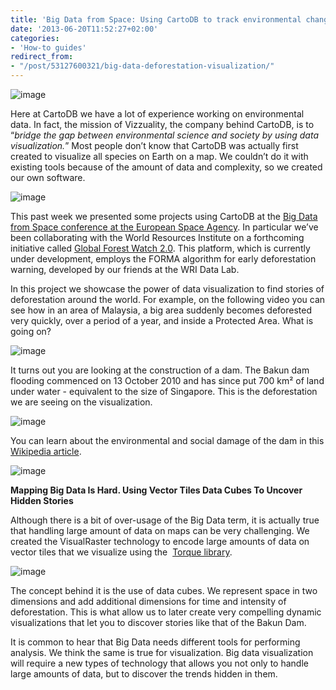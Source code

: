 ```yaml
---
title: 'Big Data from Space: Using CartoDB to track environmental change'
date: '2013-06-20T11:52:27+02:00'
categories:
- 'How-to guides'
redirect_from:
- "/post/53127600321/big-data-deforestation-visualization/"
---
```


<img alt="image" src="http://cartodb.s3.amazonaws.com/tumblr/posts/bigdatafromspace.jpg"/>

Here at CartoDB we have a lot of experience working on environmental data. In fact, the mission of Vizzuality, the company behind CartoDB, is to “_bridge the gap between environmental science and society by using data visualization._” Most people don’t know that CartoDB was actually first created to visualize all species on Earth on a map. We couldn’t do it with existing tools because of the amount of data and complexity, so we created our own software.

<img alt="image" src="http://cartodb.s3.amazonaws.com/tumblr/posts/deforestation.jpg"/>

This past week we presented some projects using CartoDB at the <a href="http://www.esa.int/Our_Activities/Observing_the_Earth/Handling_big_data_is_no_small_feat">Big Data from Space conference at the European Space Agency</a>. In particular we’ve been collaborating with the World Resources Institute on a forthcoming initiative called <a href="http://www.wri.org/gfw2">Global Forest Watch 2.0</a>. This platform, which is currently under development, employs the FORMA algorithm for early deforestation warning, developed by our friends at the WRI Data Lab.

In this project we showcase the power of data visualization to find stories of deforestation around the world. For example, on the following video you can see how in an area of Malaysia, a big area suddenly becomes deforested very quickly, over a period of a year, and inside a Protected Area. What is going on?

<img alt="image" src="http://cartodb.s3.amazonaws.com/tumblr/posts/wri2.gif"/>

It turns out you are looking at the construction of a dam. The Bakun dam flooding commenced on 13 October 2010 and has since put 700 km² of land under water - equivalent to the size of Singapore. This is the deforestation we are seeing on the visualization.

<img alt="image" src="http://cartodb.s3.amazonaws.com/tumblr/posts/def_anim.gif"/>

You can learn about the environmental and social damage of the dam in this <a href="http://en.wikipedia.org/wiki/Bakun_Dam#Environmental_and_social_damage">Wikipedia article</a>.

<img alt="image" src="http://cartodb.s3.amazonaws.com/tumblr/posts/bakun_dam.jpg"/>

**Mapping Big Data Is Hard. Using Vector Tiles Data Cubes To Uncover Hidden Stories**

Although there is a bit of over-usage of the Big Data term, it is actually true that handling large amount of data on maps can be very challenging. We created the VisualRaster technology to encode large amounts of data on vector tiles that we visualize using the  <a href="https://github.com/CartoDB/torque).">Torque library</a>.

<img alt="image" src="http://cartodb.s3.amazonaws.com/tumblr/posts/datacubes.png"/>

The concept behind it is the use of data cubes. We represent space in two dimensions and add additional dimensions for time and intensity of deforestation. This is what allow us to later create very compelling dynamic visualizations that let you to discover stories like that of the Bakun Dam.

It is common to hear that Big Data needs different tools for performing analysis. We think the same is true for visualization. Big data visualization will require a new types of technology that allows you not only to handle large amounts of data, but to discover the trends hidden in them. 
